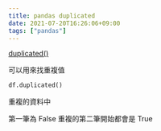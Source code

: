 ```yaml
---
title: pandas duplicated
date: 2021-07-20T16:26:06+09:00
tags: ["pandas"]
---
```

[duplicated()](https://pandas.pydata.org/pandas-docs/stable/reference/api/pandas.DataFrame.duplicated.html)

可以用來找重複值

```python
df.duplicated()
```

重複的資料中

第一筆為 False 重複的第二筆開始都會是 True
